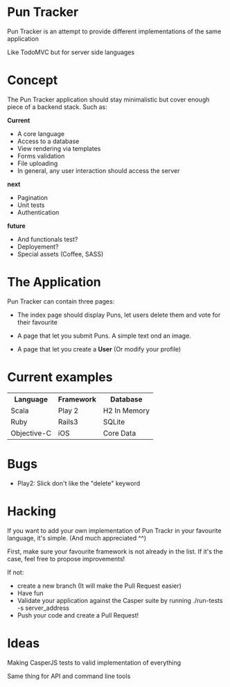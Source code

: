 Pun Tracker
==========

Pun Tracker is an attempt to provide different implementations of the same application

Like TodoMVC but for server side languages

Concept
=======

The Pun Tracker application should stay minimalistic but cover enough piece of a backend stack.
Such as:

__Current__

- A core language
- Access to a database
- View rendering via templates
- Forms validation
- File uploading
- In general, any user interaction should access the server

__next__

- Pagination
- Unit tests
- Authentication

__future__

- And functionals test?
- Deployement?
- Special assets (Coffee, SASS)

The Application
===============

Pun Tracker can contain three pages:

- The index page should display Puns, let users delete them and vote for their favourite
- A page that let you submit Puns. A simple text ond an image.

- A page that let you create a __User__ (Or modify your profile) 

Current examples
================

<table>
  <tr>
    <th>Language</th><th>Framework</th><th>Database</th>
  </tr>
  <tr>
    <td>Scala</td><td>Play 2</td><td>H2 In Memory</td>
  </tr>
  <tr>
    <td>Ruby</td><td>Rails3</td><td>SQLite</td>
  </tr>
  <tr>
    <td>Objective-C</td><td>iOS</td><td>Core Data</td>
  </tr>
</table>

Bugs
====

- Play2: Slick don't like the "delete" keyword

Hacking
=======

If you want to add your own implementation of Pun Trackr in your favourite language, it's simple.
(And much appreciated ^^)

First, make sure your favourite framework is not already in the list.
If it's the case, feel free to propose improvements!

If not:
   - create a new branch (It will make the Pull Request easier)
   - Have fun
   - Validate your application against the Casper suite by running ./run-tests -s server_address
   - Push your code and create a Pull Request!

Ideas
=====

Making CasperJS tests to valid implementation of everything

Same thing for API and command line tools
